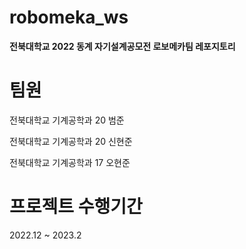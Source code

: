 # robomeka_ws
__전북대학교 2022 동계 자기설계공모전 로보메카팀 레포지토리__

# 팀원
전북대학교 기계공학과 20 범준

전북대학교 기계공학과 20 신현준

전북대학교 기계공학과 17 오현준

# 프로젝트 수행기간
2022.12 ~ 2023.2

